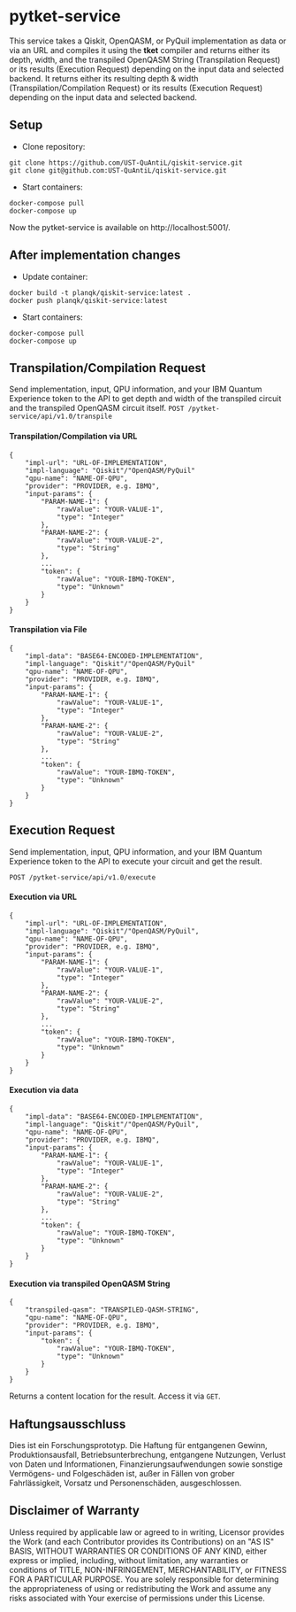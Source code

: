# pytket-service

This service takes a Qiskit, OpenQASM, or PyQuil implementation as data or via an URL and compiles it using the **tket** compiler and returns either its depth, width, and the transpiled OpenQASM String (Transpilation Request) or its results (Execution Request) depending on the input data and selected backend. 
It returns either its resulting depth & width (Transpilation/Compilation Request) or its results (Execution Request) depending on the input data and selected backend.

## Setup
* Clone repository:
```
git clone https://github.com/UST-QuAntiL/qiskit-service.git 
git clone git@github.com:UST-QuAntiL/qiskit-service.git
```

* Start containers:
```
docker-compose pull
docker-compose up
```

Now the pytket-service is available on http://localhost:5001/.

## After implementation changes
* Update container:
```
docker build -t planqk/qiskit-service:latest .
docker push planqk/qiskit-service:latest
```

* Start containers:
```
docker-compose pull
docker-compose up
```

## Transpilation/Compilation Request
Send implementation, input, QPU information, and your IBM Quantum Experience token to the API to get depth and width of the transpiled circuit and the transpiled OpenQASM circuit itself.
`POST /pytket-service/api/v1.0/transpile`  

#### Transpilation/Compilation via URL
```
{  
    "impl-url": "URL-OF-IMPLEMENTATION",
    "impl-language": "Qiskit"/"OpenQASM/PyQuil"
    "qpu-name": "NAME-OF-QPU",
    "provider": "PROVIDER, e.g. IBMQ",
    "input-params": {
        "PARAM-NAME-1": {
            "rawValue": "YOUR-VALUE-1",
            "type": "Integer"
        },
        "PARAM-NAME-2": {
            "rawValue": "YOUR-VALUE-2",
            "type": "String"
        },
        ...
        "token": {
            "rawValue": "YOUR-IBMQ-TOKEN",
            "type": "Unknown"
        }
    }
}
```
#### Transpilation via File
```
{  
    "impl-data": "BASE64-ENCODED-IMPLEMENTATION",
    "impl-language": "Qiskit"/"OpenQASM/PyQuil"
    "qpu-name": "NAME-OF-QPU",
    "provider": "PROVIDER, e.g. IBMQ",
    "input-params": {
        "PARAM-NAME-1": {
            "rawValue": "YOUR-VALUE-1",
            "type": "Integer"
        },
        "PARAM-NAME-2": {
            "rawValue": "YOUR-VALUE-2",
            "type": "String"
        },
        ...
        "token": {
            "rawValue": "YOUR-IBMQ-TOKEN",
            "type": "Unknown"
        }
    }
}
```

## Execution Request
Send implementation, input, QPU information, and your IBM Quantum Experience token to the API to execute your circuit and get the result.

`POST /pytket-service/api/v1.0/execute`  
#### Execution via URL
```
{  
    "impl-url": "URL-OF-IMPLEMENTATION",
    "impl-language": "Qiskit"/"OpenQASM/PyQuil",
    "qpu-name": "NAME-OF-QPU",
    "provider": "PROVIDER, e.g. IBMQ",
    "input-params": {
        "PARAM-NAME-1": {
            "rawValue": "YOUR-VALUE-1",
            "type": "Integer"
        },
        "PARAM-NAME-2": {
            "rawValue": "YOUR-VALUE-2",
            "type": "String"
        },
        ...
        "token": {
            "rawValue": "YOUR-IBMQ-TOKEN",
            "type": "Unknown"
        }
    }
}
```
#### Execution via data
```
{  
    "impl-data": "BASE64-ENCODED-IMPLEMENTATION",
    "impl-language": "Qiskit"/"OpenQASM/PyQuil",
    "qpu-name": "NAME-OF-QPU",
    "provider": "PROVIDER, e.g. IBMQ",
    "input-params": {
        "PARAM-NAME-1": {
            "rawValue": "YOUR-VALUE-1",
            "type": "Integer"
        },
        "PARAM-NAME-2": {
            "rawValue": "YOUR-VALUE-2",
            "type": "String"
        },
        ...
        "token": {
            "rawValue": "YOUR-IBMQ-TOKEN",
            "type": "Unknown"
        }
    }
}
```
#### Execution via transpiled OpenQASM String
```
{  
    "transpiled-qasm": "TRANSPILED-QASM-STRING",
    "qpu-name": "NAME-OF-QPU",
    "provider": "PROVIDER, e.g. IBMQ",
    "input-params": {
        "token": {
            "rawValue": "YOUR-IBMQ-TOKEN",
            "type": "Unknown"
        }
    }
}
```
Returns a content location for the result. Access it via `GET`.

## Haftungsausschluss

Dies ist ein Forschungsprototyp.
Die Haftung für entgangenen Gewinn, Produktionsausfall, Betriebsunterbrechung, entgangene Nutzungen, Verlust von Daten und Informationen, Finanzierungsaufwendungen sowie sonstige Vermögens- und Folgeschäden ist, außer in Fällen von grober Fahrlässigkeit, Vorsatz und Personenschäden, ausgeschlossen.

## Disclaimer of Warranty

Unless required by applicable law or agreed to in writing, Licensor provides the Work (and each Contributor provides its Contributions) on an "AS IS" BASIS, WITHOUT WARRANTIES OR CONDITIONS OF ANY KIND, either express or implied, including, without limitation, any warranties or conditions of TITLE, NON-INFRINGEMENT, MERCHANTABILITY, or FITNESS FOR A PARTICULAR PURPOSE.
You are solely responsible for determining the appropriateness of using or redistributing the Work and assume any risks associated with Your exercise of permissions under this License.
